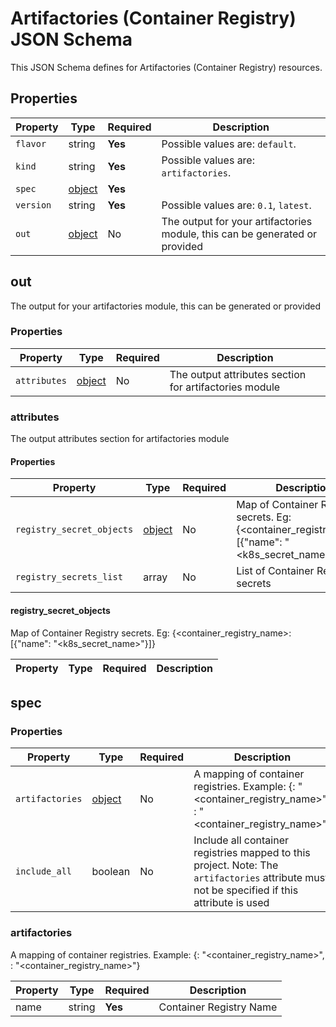 # Artifactories (Container Registry) JSON Schema

This JSON Schema defines for Artifactories (Container Registry) resources.

## Properties

| Property  | Type            | Required | Description                                                           |
|-----------|-----------------|----------|-----------------------------------------------------------------------|
| `flavor`  | string          | **Yes**  | Possible values are: `default`.                                       |
| `kind`    | string          | **Yes**  | Possible values are: `artifactories`.                                 |
| `spec`    | [object](#spec) | **Yes**  |                                                                       |
| `version` | string          | **Yes**  | Possible values are: `0.1`, `latest`.                                 |
| `out`     | [object](#out)  | No       | The output for your artifactories module, this can be generated or provided |

## out

The output for your artifactories module, this can be generated or provided

### Properties

| Property     | Type                  | Required | Description                                            |
|--------------|-----------------------|----------|--------------------------------------------------------|
| `attributes` | [object](#attributes) | No       | The output attributes section for artifactories module |

### attributes

The output attributes section for artifactories module

#### Properties

| Property                  | Type                               | Required | Description                                                                                         |
|---------------------------|------------------------------------|----------|-----------------------------------------------------------------------------------------------------|
| `registry_secret_objects` | [object](#registry_secret_objects) | No       | Map of Container Registry secrets. Eg: {<container_registry_name>: [{"name": "<k8s_secret_name>"}]} |
| `registry_secrets_list`   | array                              | No       | List of Container Registry secrets                                                                  |

#### registry_secret_objects

Map of Container Registry secrets. Eg: {<container_registry_name>: [{"name": "<k8s_secret_name>"}]}

| Property | Type | Required | Description |
|----------|------|----------|-------------|

## spec

### Properties

| Property        | Type                     | Required | Description                                                                                                                                  |
|-----------------|--------------------------|----------|----------------------------------------------------------------------------------------------------------------------------------------------|
| `artifactories` | [object](#artifactories) | No       | A mapping of container registries. Example: {<registry1>: "<container_registry_name>", <registry2>: "<container_registry_name>"}             |
| `include_all`   | boolean                  | No       | Include all container registries mapped to this project. Note: The `artifactories` attribute must not be specified if this attribute is used |

### artifactories

A mapping of container registries. Example: {<registry1>: "<container_registry_name>", <registry2>: "<container_registry_name>"}

| Property | Type   | Required |       Description       |
|----------|--------|----------|-------------------------|
| name     | string | **Yes**  | Container Registry Name |
